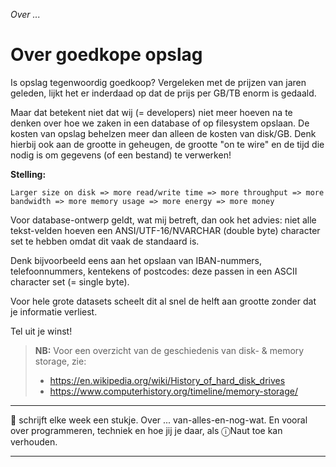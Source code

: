*Over ...*

# Over goedkope opslag

Is opslag tegenwoordig goedkoop? Vergeleken met de prijzen van jaren geleden, lijkt het er inderdaad op dat de prijs per GB/TB enorm is gedaald. 

Maar dat betekent niet dat wij (= developers) niet meer hoeven na te denken over hoe we zaken in een database of op filesystem opslaan. 
De kosten van opslag behelzen meer dan alleen de kosten van disk/GB. 
Denk hierbij ook aan de grootte in geheugen, de grootte "on te wire" en de tijd die nodig is om gegevens (of een bestand) te verwerken!

**Stelling:**

`Larger size on disk => more read/write time => more throughput => more bandwidth => more memory usage => more energy => more money`

Voor database-ontwerp geldt, wat mij betreft, dan ook het advies: niet alle tekst-velden hoeven een ANSI/UTF-16/NVARCHAR (double byte) character set te hebben omdat dit vaak de standaard is. 

Denk bijvoorbeeld eens aan het opslaan van IBAN-nummers, telefoonnummers, kentekens of postcodes: deze passen in een ASCII character set (= single byte).

Voor hele grote datasets scheelt dit al snel de helft aan grootte zonder dat je informatie verliest.

Tel uit je winst!

> **NB:** Voor een overzicht van de geschiedenis van disk- & memory storage, zie:
> * https://en.wikipedia.org/wiki/History_of_hard_disk_drives
> * https://www.computerhistory.org/timeline/memory-storage/

---

🍐 schrijft elke week een stukje. Over ... van-alles-en-nog-wat. 
En vooral over programmeren, techniek en hoe jij je daar, als &#9432;Naut toe kan verhouden.

---
